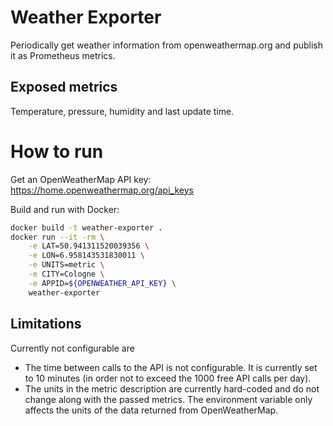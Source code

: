 # Weather Exporter

Periodically get weather information from openweathermap.org and publish it as Prometheus metrics.

## Exposed metrics

Temperature, pressure, humidity and last update time.

# How to run

Get an OpenWeatherMap API key: https://home.openweathermap.org/api_keys

Build and run with Docker:

```sh
docker build -t weather-exporter .
docker run --it -rm \
    -e LAT=50.941311520039356 \
    -e LON=6.958143531830011 \
    -e UNITS=metric \
    -e CITY=Cologne \
    -e APPID=${OPENWEATHER_API_KEY} \
    weather-exporter
```

## Limitations

Currently not configurable are

* The time between calls to the API is not configurable. It is currently set to 10 minutes (in order not to exceed the 1000 free API calls per day).
* The units in the metric description are currently hard-coded and do not change along with the passed metrics. The environment variable only affects the units of the data returned from OpenWeatherMap.
